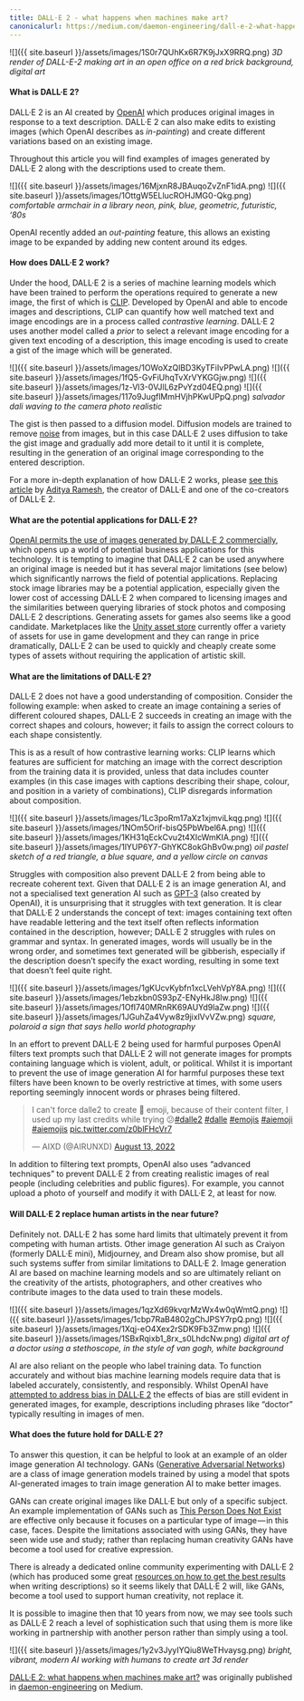 ```yaml
---
title: DALL·E 2 - what happens when machines make art?
canonicalurl: https://medium.com/daemon-engineering/dall-e-2-what-happens-when-machines-make-art-ebd94b3f028b
---
```



![]({{ site.baseurl }}/assets/images/1S0r7QUhKx6R7K9jJxX9RRQ.png)
*3D render of DALL-E-2 making art in an open office on a red brick background, digital art*

#### What is DALL·E 2?


DALL·E 2 is an AI created by [OpenAI](https://openai.com/about/) which produces original images in response to a text description. DALL·E 2 can also make edits to existing images (which OpenAI describes as *in-painting*) and create different variations based on an existing image.


Throughout this article you will find examples of images generated by DALL·E 2 along with the descriptions used to create them.


![]({{ site.baseurl }}/assets/images/16MjxnR8JBAuqoZvZnF1idA.png) 
![]({{ site.baseurl }}/assets/images/1OttgW5ELlucROHJMG0-Qkg.png)
*comfortable armchair in a library neon, pink, blue, geometric, futuristic, ‘80s*

OpenAI recently added an *out-painting* feature, this allows an existing image to be expanded by adding new content around its edges.


#### How does DALL·E 2 work?


Under the hood, DALL·E 2 is a series of machine learning models which have been trained to perform the operations required to generate a new image, the first of which is [CLIP](https://openai.com/blog/clip/). Developed by OpenAI and able to encode images and descriptions, CLIP can quantify how well matched text and image encodings are in a process called *contrastive learning*. DALL·E 2 uses another model called a *prior* to select a relevant image encoding for a given text encoding of a description, this image encoding is used to create a gist of the image which will be generated.


![]({{ site.baseurl }}/assets/images/1OWoXzQlBD3KyTFiIvPPwLA.png)
![]({{ site.baseurl }}/assets/images/1fQ5-GvFiUhqTvXrVYKGGjw.png)
![]({{ site.baseurl }}/assets/images/1z-Vl3-0VJlL6zPvYzd04EQ.png)
![]({{ site.baseurl }}/assets/images/117o9JugflMmHVjhPKwUPpQ.png)
*salvador dali waving to the camera photo realistic*

The gist is then passed to a diffusion model. Diffusion models are trained to remove [noise](https://en.wikipedia.org/wiki/Image_noise) from images, but in this case DALL·E 2 uses diffusion to take the gist image and gradually add more detail to it until it is complete, resulting in the generation of an original image corresponding to the entered description.


For a more in-depth explanation of how DALL·E 2 works, please [see this article](http://adityaramesh.com/posts/dalle2/dalle2.html) by [Aditya Ramesh](https://twitter.com/model_mechanic), the creator of DALL·E and one of the co-creators of DALL·E 2.


#### What are the potential applications for DALL·E 2?


[OpenAI permits the use of images generated by DALL·E 2 commercially](https://www.technollama.co.uk/dall%C2%B7e-goes-commercial-but-what-about-copyright), which opens up a world of potential business applications for this technology. It is tempting to imagine that DALL·E 2 can be used anywhere an original image is needed but it has several major limitations (see below) which significantly narrows the field of potential applications. Replacing stock image libraries may be a potential application, especially given the lower cost of accessing DALL·E 2 when compared to licensing images and the similarities between querying libraries of stock photos and composing DALL·E 2 descriptions. Generating assets for games also seems like a good candidate. Marketplaces like the [Unity asset store](https://assetstore.unity.com/) currently offer a variety of assets for use in game development and they can range in price dramatically, DALL·E 2 can be used to quickly and cheaply create some types of assets without requiring the application of artistic skill.


#### What are the limitations of DALL·E 2?


DALL·E 2 does not have a good understanding of composition. Consider the following example: when asked to create an image containing a series of different coloured shapes, DALL·E 2 succeeds in creating an image with the correct shapes and colours, however; it fails to assign the correct colours to each shape consistently.


This is as a result of how contrastive learning works: CLIP learns which features are sufficient for matching an image with the correct description from the training data it is provided, unless that data includes counter examples (in this case images with captions describing their shape, colour, and position in a variety of combinations), CLIP disregards information about composition.


![]({{ site.baseurl }}/assets/images/1Lc3poRm17aXz1xjmviLkqg.png)
![]({{ site.baseurl }}/assets/images/1NOm5Orif-bisQ5PbWbel6A.png)
![]({{ site.baseurl }}/assets/images/1KH31qEckCvu2t4XIcWmKIA.png)
![]({{ site.baseurl }}/assets/images/1lYUP6Y7-GhYKC8okGhBv0w.png)
*oil pastel sketch of a red triangle, a blue square, and a yellow circle on canvas*

Struggles with composition also prevent DALL·E 2 from being able to recreate coherent text. Given that DALL·E 2 is an image generation AI, and not a specialised text generation AI such as [GPT-3](https://openai.com/api/) (also created by OpenAI), it is unsurprising that it struggles with text generation. It is clear that DALL·E 2 understands the concept of text: images containing text often have readable lettering and the text itself often reflects information contained in the description, however; DALL·E 2 struggles with rules on grammar and syntax. In generated images, words will usually be in the wrong order, and sometimes text generated will be gibberish, especially if the description doesn’t specify the exact wording, resulting in some text that doesn’t feel quite right.


![]({{ site.baseurl }}/assets/images/1gKUcvKybfn1xcLVehVpY8A.png)
![]({{ site.baseurl }}/assets/images/1ebzkbn0S93pZ-ENyHkJ8lw.png)
![]({{ site.baseurl }}/assets/images/1OfI740MRnRK69AUYd9laZw.png)
![]({{ site.baseurl }}/assets/images/1JGuhZa4Vyw8z9jixlVvVZw.png)
*square, polaroid a sign that says hello world photography*

In an effort to prevent DALL·E 2 being used for harmful purposes OpenAI filters text prompts such that DALL·E 2 will not generate images for prompts containing language which is violent, adult, or political. Whilst it is important to prevent the use of image generation AI for harmful purposes these text filters have been known to be overly restrictive at times, with some users reporting seemingly innocent words or phrases being filtered.


<blockquote class="twitter-tweet"><p lang="en" dir="ltr">I can&#39;t force dalle2 to create 🤯 emoji, because of their content filter, I used up my last credits while trying 😕<a href="https://twitter.com/hashtag/dalle2?src=hash&amp;ref_src=twsrc%5Etfw">#dalle2</a> <a href="https://twitter.com/hashtag/dalle?src=hash&amp;ref_src=twsrc%5Etfw">#dalle</a> <a href="https://twitter.com/hashtag/emojis?src=hash&amp;ref_src=twsrc%5Etfw">#emojis</a> <a href="https://twitter.com/hashtag/aiemoji?src=hash&amp;ref_src=twsrc%5Etfw">#aiemoji</a> <a href="https://twitter.com/hashtag/aiemojis?src=hash&amp;ref_src=twsrc%5Etfw">#aiemojis</a> <a href="https://t.co/z0blFHcVr7">pic.twitter.com/z0blFHcVr7</a></p>&mdash; AIXD (@AIRUNXD) <a href="https://twitter.com/AIRUNXD/status/1558308629505359872?ref_src=twsrc%5Etfw">August 13, 2022</a></blockquote> <script async src="https://platform.twitter.com/widgets.js" charset="utf-8"></script>

In addition to filtering text prompts, OpenAI also uses “advanced techniques” to prevent DALL·E 2 from creating realistic images of real people (including celebrities and public figures). For example, you cannot upload a photo of yourself and modify it with DALL·E 2, at least for now.


#### Will DALL·E 2 replace human artists in the near future?


Definitely not. DALL·E 2 has some hard limits that ultimately prevent it from competing with human artists. Other image generation AI such as Craiyon (formerly DALL·E mini), Midjourney, and Dream also show promise, but all such systems suffer from similar limitations to DALL·E 2. Image generation AI are based on machine learning models and so are ultimately reliant on the creativity of the artists, photographers, and other creatives who contribute images to the data used to train these models.


![]({{ site.baseurl }}/assets/images/1qzXd69kvqrMzWx4w0qWmtQ.png)
![]({{ site.baseurl }}/assets/images/1cbp7RaB4802gChJPSY7rpQ.png)
![]({{ site.baseurl }}/assets/images/1Xqj-eO4Xex2rSDK9Fb3Zmw.png)
![]({{ site.baseurl }}/assets/images/1SBxRqixb1_8rx_s0LhdcNw.png)
*digital art of a doctor using a stethoscope, in the style of van gogh, white background*

AI are also reliant on the people who label training data. To function accurately and without bias machine learning models require data that is labeled accurately, consistently, and responsibly. Whilst OpenAI have [attempted to address bias in DALL·E 2](https://openai.com/blog/reducing-bias-and-improving-safety-in-dall-e-2/) the effects of bias are still evident in generated images, for example, descriptions including phrases like “doctor” typically resulting in images of men.


#### What does the future hold for DALL·E 2?


To answer this question, it can be helpful to look at an example of an older image generation AI technology. GANs ([Generative Adversarial Networks](https://en.wikipedia.org/wiki/Generative_adversarial_network)) are a class of image generation models trained by using a model that spots AI-generated images to train image generation AI to make better images.


GANs can create original images like DALL·E but only of a specific subject. An example implementation of GANs such as [This Person Does Not Exist](https://thispersondoesnotexist.com/) are effective only because it focuses on a particular type of image — in this case, faces. Despite the limitations associated with using GANs, they have seen wide use and study; rather than replacing human creativity GANs have become a tool used for creative expression.


There is already a dedicated online community experimenting with DALL·E 2 (which has produced some great [resources on how to get the best results](https://dallery.gallery/the-dalle-2-prompt-book/) when writing descriptions) so it seems likely that DALL·E 2 will, like GANs, become a tool used to support human creativity, not replace it.


It is possible to imagine then that 10 years from now, we may see tools such as DALL·E 2 reach a level of sophistication such that using them is more like working in partnership with another person rather than simply using a tool.


![]({{ site.baseurl }}/assets/images/1y2v3JyyIYQiu8WeTHvaysg.png)
*bright, vibrant, modern AI working with humans to create art 3d render*

[DALL·E 2: what happens when machines make art?](https://medium.com/daemon-engineering/dall-e-2-what-happens-when-machines-make-art-ebd94b3f028b) was originally published in [daemon-engineering](https://medium.com/daemon-engineering) on Medium.


